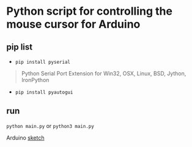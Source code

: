 # Python script for controlling the mouse cursor for Arduino

## pip list
- `pip install pyserial` 
> Python Serial Port Extension for Win32, OSX, Linux, BSD, Jython, IronPython
- `pip install pyautogui`

## run
`python main.py` or `python3 main.py`

Arduino [sketch](https://github.com/webmastersaid/arduino_joystick_move_cursor)
